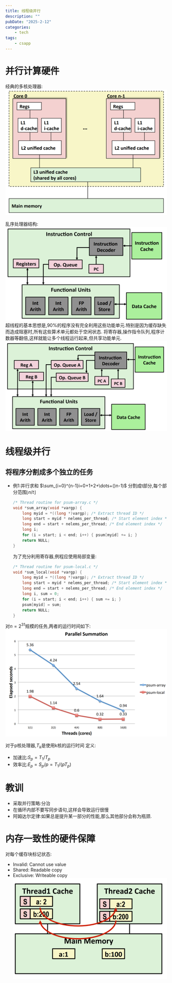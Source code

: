 ```yaml
---
title: 线程级并行
description: ""
pubDate: "2025-2-12"
categories:
    - tech
tags:
    - csapp
---
```


# 并行计算硬件
经典的多核处理器:
![](attachments/Pasted%20image%2020250214094826.png)

乱序处理器结构:
![](attachments/Pasted%20image%2020250214095029.png)
超线程的基本思想是,90%的程序没有完全利用这些功能单元.特别是因为缓存缺失而造成阻塞时,所有这些算术单元都处于空闲状态.
将寄存器,操作指令队列,程序计数器等翻倍,这样就能让多个线程运行起来,但共享功能单元.
![](attachments/Pasted%20image%2020250214095608.png)

# 线程级并行
## 将程序分割成多个独立的任务
- 例1:并行求和
	$\sum_{i=0}^{n-1}i=0+1+2+\dots+()n-1)$
	分割成t部分,每个部分范围$\lfloor n / t \rfloor$
	```c
	/* Thread routine for psum-array.c */ 
	void *sum_array(void *vargp) { 
		long myid = *((long *)vargp); /* Extract thread ID */ 
		long start = myid * nelems_per_thread; /* Start element index */ 
		long end = start + nelems_per_thread; /* End element index */ 
		long i; 
		for (i = start; i < end; i++) { psum[myid] += i; } 
		return NULL; 
	}
	```
	为了充分利用寄存器,例程应使用局部变量:
	```c
	/* Thread routine for psum-local.c */ 
	void *sum_local(void *vargp) { 
		long myid = *((long *)vargp); /* Extract thread ID */ 
		long start = myid * nelems_per_thread; /* Start element index */ 
		long end = start + nelems_per_thread; /* End element index */ 
		long i, sum = 0; 
		for (i = start; i < end; i++) { sum += i; } 
		psum[myid] = sum; 
		return NULL; 
	}
	```

对$n=2^{31}$规模的任务,两者的运行时间如下:
![](attachments/Pasted%20image%2020250214102140.png)

对于p核处理器,$T_{k}$是使用k核的运行时间
定义:
- 加速比:$S_{p}=T_{1} / T_{p}$
- 效率比:$E_{p} = S_{p} / p = T_{1} / (p T_{p})$

# 教训
- 采取并行策略:分治
- 在循环内部不要写同步语句,这样会导致运行很慢
- 阿姆达尔定律:如果总是提升某一部分的性能,那么其他部分会称为瓶颈.

# 内存一致性的硬件保障
对每个缓存块标记状态:
- Invalid: Cannot use value
- Shared: Readable copy
- Exclusive: Writeable copy
![](attachments/Pasted%20image%2020250214115924.png)

